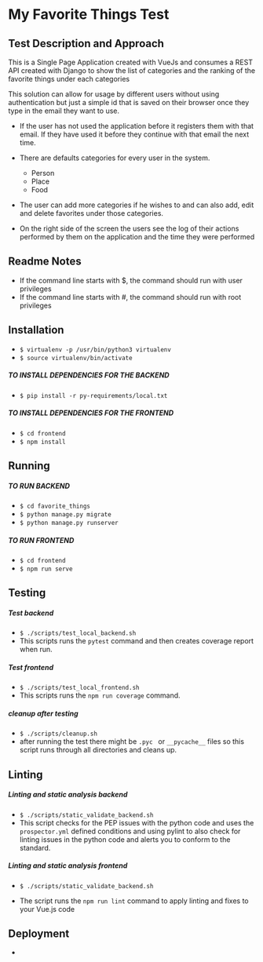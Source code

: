 # My Favorite Things Test

## Test Description and Approach
This is a Single Page Application created with VueJs and consumes a REST API created with Django
to show the list of categories and the ranking of the favorite things under each categories  

This solution can allow for usage by different users without using 
authentication but just a simple id that is saved on their browser once 
they type in the email they want to use.

* If the user has not used the application before it registers them with
that email. If they have used it before they continue with that email the
next time.

* There are defaults categories for every user in the system. 
    * Person
    * Place
    * Food  
* The user can add more categories if he wishes to and can also add, edit and delete
 favorites under those categories. 

* On the right side of the screen the users see the log of their actions 
performed by them on the application and the time they were performed 

## Readme Notes

* If the command line starts with $, the command should run with user privileges
* If the command line starts with #, the command should run with root privileges

## Installation
* `$ virtualenv -p /usr/bin/python3 virtualenv`
* `$ source virtualenv/bin/activate`

##### TO INSTALL DEPENDENCIES FOR THE BACKEND
* `$ pip install -r py-requirements/local.txt`

##### TO INSTALL DEPENDENCIES FOR THE FRONTEND
* `$ cd frontend`
* `$ npm install`

## Running

##### TO RUN BACKEND
* `$ cd favorite_things `
* `$ python manage.py migrate`
* `$ python manage.py runserver`


##### TO RUN FRONTEND
* `$ cd frontend `
* `$ npm run serve`


## Testing

##### Test backend
* `$ ./scripts/test_local_backend.sh`
* This scripts runs the `pytest` command and then creates coverage report when run. 

##### Test frontend
* `$ ./scripts/test_local_frontend.sh`
* This scripts runs the `npm run coverage` command.

##### cleanup after testing
* `$ ./scripts/cleanup.sh`
* after running the test there might be `.pyc ` or `__pycache__` files
so this script runs through all directories and cleans up.


## Linting
##### Linting and static analysis backend
* `$ ./scripts/static_validate_backend.sh`
* This script checks for the PEP issues with the python code and uses 
the `prospector.yml` defined conditions and using pylint to also check 
for linting issues in the python code and alerts you to conform to the standard.

##### Linting and static analysis frontend
* `$ ./scripts/static_validate_backend.sh`

* The script runs the `npm run lint` command to apply linting
and fixes to your Vue.js code


## Deployment

* 


